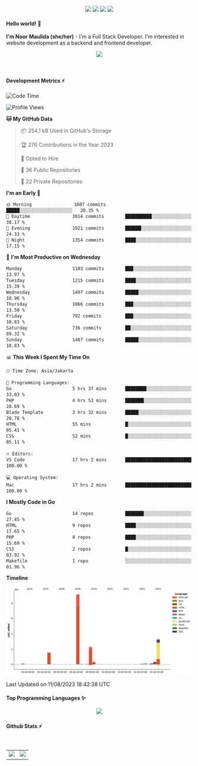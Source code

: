 <p align="center">
  <img src="https://dev.discordprofiles.me/badge/status/814439552055771206?simple=true">
  <img src="https://dev.discordprofiles.me/badge/playing/814439552055771206">
  <img src="https://dev.discordprofiles.me/badge/vscode/814439552055771206">
  <img src="https://dev.discordprofiles.me/badge/spotify/814439552055771206">
</p>

#### Hello world! 👋
**I'm Noor Maulida (she/her)** - I'm a Full Stack Developer. I'm interested in website development as a backend and frontend developer.

<p align="center">
  <img src="https://skillicons.dev/icons?i=go,php,laravel,nodejs,vue,express,ruby,mongodb,docker,aws,gcp" />
</p>
<br>

#### Development Metrics ⚡
<!--START_SECTION:waka-->
![Code Time](http://img.shields.io/badge/Code%20Time-98%20hrs%2052%20mins-blue)

![Profile Views](http://img.shields.io/badge/Profile%20Views-0-blue)

**🐱 My GitHub Data** 

> 📦 254.1 kB Used in GitHub's Storage 
 > 
> 🏆 276 Contributions in the Year 2023
 > 
> 💼 Opted to Hire
 > 
> 📜 36 Public Repositories 
 > 
> 🔑 22 Private Repositories 
 > 
**I'm an Early 🐤** 

```text
🌞 Morning                1607 commits        █████░░░░░░░░░░░░░░░░░░░░   20.35 % 
🌆 Daytime                3014 commits        ██████████░░░░░░░░░░░░░░░   38.17 % 
🌃 Evening                1921 commits        ██████░░░░░░░░░░░░░░░░░░░   24.33 % 
🌙 Night                  1354 commits        ████░░░░░░░░░░░░░░░░░░░░░   17.15 % 
```
📅 **I'm Most Productive on Wednesday** 

```text
Monday                   1103 commits        ███░░░░░░░░░░░░░░░░░░░░░░   13.97 % 
Tuesday                  1215 commits        ████░░░░░░░░░░░░░░░░░░░░░   15.39 % 
Wednesday                1497 commits        █████░░░░░░░░░░░░░░░░░░░░   18.96 % 
Thursday                 1066 commits        ███░░░░░░░░░░░░░░░░░░░░░░   13.50 % 
Friday                   792 commits         ███░░░░░░░░░░░░░░░░░░░░░░   10.03 % 
Saturday                 736 commits         ██░░░░░░░░░░░░░░░░░░░░░░░   09.32 % 
Sunday                   1487 commits        █████░░░░░░░░░░░░░░░░░░░░   18.83 % 
```


📊 **This Week I Spent My Time On** 

```text
🕑︎ Time Zone: Asia/Jakarta

💬 Programming Languages: 
Go                       5 hrs 37 mins       ████████░░░░░░░░░░░░░░░░░   33.03 % 
PHP                      4 hrs 53 mins       ███████░░░░░░░░░░░░░░░░░░   28.69 % 
Blade Template           3 hrs 32 mins       █████░░░░░░░░░░░░░░░░░░░░   20.78 % 
HTML                     55 mins             █░░░░░░░░░░░░░░░░░░░░░░░░   05.41 % 
CSS                      52 mins             █░░░░░░░░░░░░░░░░░░░░░░░░   05.11 % 

🔥 Editors: 
VS Code                  17 hrs 2 mins       █████████████████████████   100.00 % 

💻 Operating System: 
Mac                      17 hrs 2 mins       █████████████████████████   100.00 % 
```

**I Mostly Code in Go** 

```text
Go                       14 repos            ███████░░░░░░░░░░░░░░░░░░   27.45 % 
HTML                     9 repos             ████░░░░░░░░░░░░░░░░░░░░░   17.65 % 
PHP                      8 repos             ████░░░░░░░░░░░░░░░░░░░░░   15.69 % 
CSS                      2 repos             █░░░░░░░░░░░░░░░░░░░░░░░░   03.92 % 
Makefile                 1 repo              ░░░░░░░░░░░░░░░░░░░░░░░░░   01.96 % 
```



**Timeline**

![Lines of Code chart](https://raw.githubusercontent.com/noormaulida/noormaulida/main/assets/bar_graph.png)


 Last Updated on 11/08/2023 18:42:38 UTC
<!--END_SECTION:waka-->

#### Top Programming Languages ✨
<p align="center">
  <img src="https://api.githubtrends.io/user/svg/noormaulida/langs?time_range=one_year&include_private=true&compact=true&theme=dark" />
</p>

#### Github Stats ⚡
<p align="center">
  <table>
    <tr>
      <td>
        <img src="https://github-readme-streak-stats.herokuapp.com?user=noormaulida&theme=react&hide_border=true&mode=weekly" height="180" />
      </td>
      <td>
        <img src="https://github-readme-stats.vercel.app/api?username=noormaulida&theme=react&count_private=true&hide_border=true&line_height=20" height="180"/>
      </td>
    </tr>
</p>
<br>
